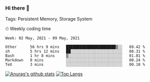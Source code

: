 ### Hi there 👋

Tags: Persistent Memory, Storage System

<!--

[![Anurag's github stats](https://github-readme-stats.vercel.app/api?username=wwyf)](https://github.com/anuraghazra/github-readme-stats)

[![Anurag's github stats](https://github-readme-stats.vercel.app/api?username=wwyf&count_private=true)](https://github.com/anuraghazra/github-readme-stats)


[![Top Langs](https://github-readme-stats.vercel.app/api/top-langs/?username=wwyf&count_private=true&&hide=jupyter%20notebook,html)](https://github.com/anuraghazra/github-readme-stats)



-->


⏱ Weekly coding time

<!--START_SECTION:waka-->
```text
Week: 02 May, 2021 - 09 May, 2021

Other      56 hrs 9 mins   ██████████████████████▒░░   89.42 % 
sh         5 hrs 12 mins   ██░░░░░░░░░░░░░░░░░░░░░░░   08.31 % 
Bash       1 hr 8 mins     ▒░░░░░░░░░░░░░░░░░░░░░░░░   01.81 % 
Markdown   8 mins          ░░░░░░░░░░░░░░░░░░░░░░░░░   00.24 % 
TeX        3 mins          ░░░░░░░░░░░░░░░░░░░░░░░░░   00.10 % 
```
<!--END_SECTION:waka-->



[![Anurag's github stats](https://github-readme-stats.vercel.app/api?username=wwyf&count_private=true&show_icons=true&hide_border=true)](https://github.com/anuraghazra/github-readme-stats) [![Top Langs](https://github-readme-stats.vercel.app/api/top-langs/?username=wwyf&count_private=true&hide=jupyter%20notebook,html,OpenEdge%20ABL&langs_count=10&layout=compact&hide_border=true)](https://github.com/anuraghazra/github-readme-stats)

<!--

[![willianrod's wakatime stats](https://github-readme-stats.vercel.app/api/wakatime?username=wwyf)](https://github.com/anuraghazra/github-readme-stats)


-->
